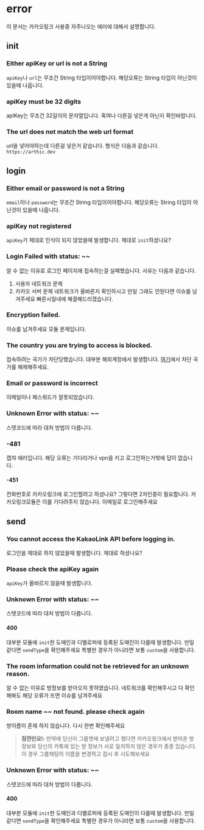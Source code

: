 # error
이 문서는 카카오링크 사용중 자주나오는 에러에 대해서 설명합니다.
## init
### Either apiKey or url is not a String
`apiKey`나 `url`는 무조건 String 타입이어야합니다.
해당오류는 String 타입이 아닌것이 있을때 나옵니다.
### apiKey must be 32 digits
apiKey는 무조건 32길이의 문자열입니다. 혹여나 다른걸 넣은게 아닌지 확인바랍니다.
### The url does not match the web url format
url을 넣어야하는데 다른걸 넣은거 같습니다. 형식은 다음과 같습니다.
`https://arthic.dev`

## login
### Either email or password is not a String
`email`이나 `password`는 무조건 String 타입이어야합니다.
해당오류는 String 타입이 아닌것이 있을때 나옵니다.
### apiKey not registered
`apiKey`가 제대로 인식이 되지 않았을때 발생합니다. 제대로 `init`하셨나요?
### Login Failed with status: ~~
알 수 없는 이유로 로그인 페이지에 접속하는걸 실패했습니다. 사유는 다음과 같습니다.
1. 사용자 네트워크 문제
2. 카카오 서버 문제
네트워크가 올바른지 확인하시고 만일 그래도 안된다면 이슈를 남겨주세요 빠른시일내에 해결해드리겠습니다.
### Encryption failed.
이슈를 남겨주세요 모듈 문제입니다.
### The country you are trying to access is blocked.
접속하려는 국가가 차단당했습니다. 대부분 해외계정에서 발생합니다.
[여기](https://accounts.kakao.com/)에서 차단 국가를 해제해주세요.
### Email or password is incorrect
이메일이나 패스워드가 잘못되었습니다.
### Unknown Error with status: ~~
스탯코드에 따라 대처 방법이 다릅니다.
### -481
캡챠 에러입니다. 해당 오류는 기다리거나 vpn을 키고 로그인하는거밖에 답이 없습니다.
#### -451
전화번호로 카카오링크에 로그인할려고 하셨나요? 그렇다면 2차인증이 필요합니다.
카카오링크모듈은 이를 기다려주지 않습니다.
이메일로 로그인해주세요

## send
### You cannot access the KakaoLink API before logging in.
로그인을 제대로 하지 않았을때 발생합니다. 제대로 하셨나요?
### Please check the apiKey again
`apiKey`가 올바르지 않을때 발생합니다.
### Unknown Error with status: ~~
스탯코드에 따라 대처 방법이 다릅니다.
#### 400
대부분 모듈에 `init`한 도매인과 디벨로퍼에 등록된 도매인이 다를때 발생합니다.
만일 같다면 `sendType`을 확인해주세요
특별한 경우가 아니라면 보통 `custom`을 사용합니다.
### The room information could not be retrieved for an unknown reason.
알 수 없는 이유로 방정보를 받아오지 못하였습니다.
네트워크를 확인해주시고 다 확인해봐도 해당 오류가 뜨면 이슈를 남겨주세요
### Room name ~~ not found. please check again
방이름이 존재 하지 않습니다. 다시 한번 확인해주세요
> **잠깐만요!:** 만약에 당신이 그룹챗에 보낼려고 했다면 카카오링크에서 받아온 방 정보와 당신의 카톡에 있는 방 정보가
> 서로 일치하지 않은 경우가 종종 있습니다.
> 이 경우 그룹채팅의 이름을 변경하고 잠시 후 시도해보세요
### Unknown Error with status: ~~
스탯코드에 따라 대처 방법이 다릅니다.
#### 400
대부분 모듈에 `init`한 도매인과 디벨로퍼에 등록된 도매인이 다를때 발생합니다.
만일 같다면 `sendType`을 확인해주세요
특별한 경우가 아니라면 보통 `custom`을 사용합니다.
